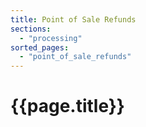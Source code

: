 ```yaml
---
title: Point of Sale Refunds
sections:
  - "processing"
sorted_pages:
  - "point_of_sale_refunds"
---
```

# {{page.title}}
